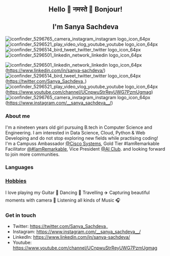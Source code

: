 ## <p align="center"> Hello 👋 नमस्ते 🙏 Bonjour! </p>
<h2 align="center">I'm Sanya Sachdeva </h2>

![iconfinder_5296765_camera_instagram_instagram logo_icon_64px](https://user-images.githubusercontent.com/69337392/123614671-2a97a100-d822-11eb-94b9-539bd1efbb06.png)
![iconfinder_5296521_play_video_vlog_youtube_youtube logo_icon_64px](https://user-images.githubusercontent.com/69337392/123614672-2b303780-d822-11eb-9a0c-eef9528042d7.png)
![iconfinder_5296514_bird_tweet_twitter_twitter logo_icon_64px](https://user-images.githubusercontent.com/69337392/123614675-2b303780-d822-11eb-969e-7733b5961ab9.png)
![iconfinder_5296501_linkedin_network_linkedin logo_icon_64px](https://user-images.githubusercontent.com/69337392/123614679-2bc8ce00-d822-11eb-8186-ef39a2e885d9.png)

![iconfinder_5296501_linkedin_network_linkedin logo_icon_64px](https://user-images.githubusercontent.com/69337392/123612258-04710180-d820-11eb-99eb-586f3080ea64.png)(https://www.linkedin.com/in/sanya-sachdeva/)
![iconfinder_5296514_bird_tweet_twitter_twitter logo_icon_64px](https://user-images.githubusercontent.com/69337392/123612268-063ac500-d820-11eb-90db-31ea25ae53d7.png)(https://twitter.com/Sanya_Sachdeva_)
![iconfinder_5296521_play_video_vlog_youtube_youtube logo_icon_64px](https://user-images.githubusercontent.com/69337392/123612278-076bf200-d820-11eb-8036-7027b0f34171.png)(https://www.youtube.com/channel/UCnpwuStrReyUWG7PzmUgmag)
![iconfinder_5296765_camera_instagram_instagram logo_icon_64px](https://user-images.githubusercontent.com/69337392/123612293-0935b580-d820-11eb-9ea3-888b32489337.png)(https://www.instagram.com/__sanya_sachdeva__/)

[1]: https://www.linkedin.com/in/sanya-sachdeva/
[2]: https://twitter.com/Sanya_Sachdeva_
[3]: https://www.youtube.com/channel/UCnpwuStrReyUWG7PzmUgmag 
[4]: https://www.instagram.com/__sanya_sachdeva__/


### About me
I'm a nineteen years old girl pursuing B.tech in Computer Science and Engineering. I am interested in Data Science, Cloud, Python & Web Developing and do not stop exploring new fields while practising coding! I'm a Campuss Ambassador [@Cisco Systems](https://www.cisco.com/c/en_in/index.html), Gold Tier #IamRemarkable Facilitator [@#IamRemarkable](https://iamremarkable.withgoogle.com/), Vice President [@AI Club](https://www.linkedin.com/company/amity-ai-club/). 
and looking forward to join more communities. 

### Languages

### [Hobbies](https://sanyasachdeva1.github.io/My-Website/)
I love playing my Guitar 🎸 Dancing 💃 Travelling ✈️ Capturing beautiful moments with camera 📸 Listening all kinds of Music 🎧

### Get in touch 
* Twitter: https://twitter.com/Sanya_Sachdeva_
* Instagram: https://www.instagram.com/__sanya_sachdeva__/
* LinkedIn: https://www.linkedin.com/in/sanya-sachdeva/
* Youtube: https://www.youtube.com/channel/UCnpwuStrReyUWG7PzmUgmag 
